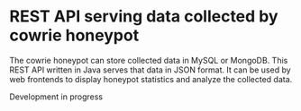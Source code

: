 # REST API serving data collected by cowrie honeypot

The cowrie honeypot can store collected data in MySQL or MongoDB. This REST API written in Java serves that data in JSON format. It can be used by web frontends to display honeypot statistics and analyze the collected data.

Development in progress
